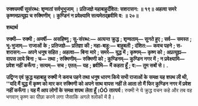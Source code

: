 **रुक्श्यमर्षी सुसंरब्ध: शृण्वतां सर्वभूभुजाम् ।** **प्रतिजज्ञे महाबाहुर्दंशित: सशरासन: ॥ १९॥** **अहत्वा समरे कृष्णमप्रत्यूह्य च रुक्मिणीम् ।** **कुण्डिनं न प्रवेक्ष्यामि सत्यमेतद्ब्रवीमि व: ॥ २०॥** 

**शब्दार्थ** 

**रुक्मी—** **रुक्मी** **; अमर्षी—** **असहिष्णु** **; सु-संरब्ध:—** **अत्यन्त क्रुद्ध** **; शृण्वताम्—** **सुनते हुए** **; सर्व—** **समस्त** **; भू-भुजाम्—** **राजाओं** **के** **; प्रतिजज्ञे—** **प्रतिज्ञा की** **; महा-बाहु:—** **बाहुबली** **; दंशित:—** **कवच पहने** **; स-शरासन:—** **अपने धनुष सहित** **; अहत्वा—** **बिना** **मारे** **; समरे—** **युद्ध में** **; कृष्णम्—** **कृष्ण को** **; अप्रत्यूह्य—** **वापस लाये बिना** **; च—** **तथा** **; रुक्मिणीम्—** **रुक्मिणी को** **; कुण्डिनम्—** **कुण्डिन नगर में** **; न प्रवेक्ष्यामि—** **प्रवेश नहीं करूँगा** **; सत्यम्—** **सच** **; एतत्—** **यह** **; ब्रवीमि—** **मैं कहता हूँ** **; व:—** **तुम सबों से।** **.** 

**उद्विग्न एवं क्रुद्ध महाबाहु रुक्मी ने कवच पहने तथा धनुष धारण किये सभी राजाओं के** **समक्ष यह शपथ ली थी, ''यदि मैं युद्ध में कृष्ण को मार कर रुक्मिणी को अपने साथ वापस** **नहीं ले आता तो मैं फिर कुण्डिन नगर में प्रवेश नहीं करूँगा। यह मैं आप लोगों के समक्ष शपथ** **लेता हूँ।ÓÓ** **तात्पर्य :** रुक्मी ने ये क्रुद्ध वचन कहे और तब वह भगवान् कृष्ण का पीछा करने लगा जैसाकि अगले श्लोकों में है।  